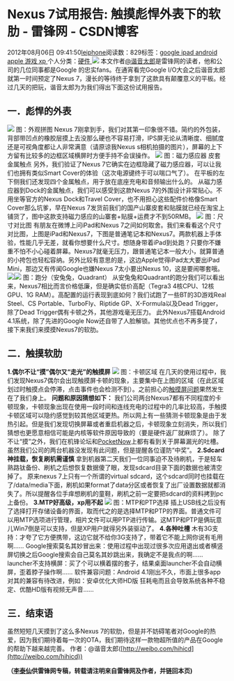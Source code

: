 
# Nexus 7试用报告: 触摸彪悍外表下的软肋 - 雷锋网 - CSDN博客


2012年08月06日 09:41:50[leiphone](https://me.csdn.net/leiphone)阅读数：829标签：[google																](https://so.csdn.net/so/search/s.do?q=google&t=blog)[ipad																](https://so.csdn.net/so/search/s.do?q=ipad&t=blog)[android																](https://so.csdn.net/so/search/s.do?q=android&t=blog)[apple																](https://so.csdn.net/so/search/s.do?q=apple&t=blog)[游戏																](https://so.csdn.net/so/search/s.do?q=游戏&t=blog)[xp																](https://so.csdn.net/so/search/s.do?q=xp&t=blog)[
							](https://so.csdn.net/so/search/s.do?q=游戏&t=blog)[
																					](https://so.csdn.net/so/search/s.do?q=apple&t=blog)个人分类：[硬件																](https://blog.csdn.net/leiphone/article/category/877730)
[
																								](https://so.csdn.net/so/search/s.do?q=apple&t=blog)
[
				](https://so.csdn.net/so/search/s.do?q=android&t=blog)
[
			](https://so.csdn.net/so/search/s.do?q=android&t=blog)
[
		](https://so.csdn.net/so/search/s.do?q=ipad&t=blog)
[
	](https://so.csdn.net/so/search/s.do?q=google&t=blog)
![](http://www.leiphone.com/wp-content/uploads/2012/08/0803-danice-tablets-replace-smartphone.jpeg)
本文作者[@谐音太郎](http://weibo.com/hihicd)是雷锋网的读者，他和公司的几位同事都是Google
 的忠实fans。在通宵看完Google I/O大会之后谐音太郎就第一时间预定了Nexus 7，漫长的等待终于拿到了这款具有颠覆意义的平板。经过几天的把玩，谐音太郎为为我们得出下面这份试用报告。

## 一．彪悍的外表
![](http://www.leiphone.com/wp-content/uploads/2012/08/file0001.jpeg)
图：外观拼图
Nexus 7刚拿到手，我们对其第一印象很不错。简约的外包装，背部带凹点的橡胶层摸上去没那么硬也不容易打滑，IPS屏无论从清晰度、细腻度还是可视角度都让人非常满意（请原谅我Nexus s相机拍摄的图片），屏幕的上下方留有比较多的边框区域横屏时方便手持不会误操作。
![](http://www.leiphone.com/wp-content/uploads/2012/08/file0002.jpeg)
图：磁力感应器 皮套 金属触点
另外，我们验证了Nexus 7它确实在边框隐藏了磁力感应器，可以让我们也拥有类似Smart Cover的体验（这次电源键终于可以喘口气了）。
在平板的左下侧我们还发现四个金属触点，用于放在底座充电和音频输出什么的。
从磁力感应器到Dock的金属触点，我们可以感受到这款Nexus 7的外围设计非常贴心。不用坐等官方的Nexus Dock和Travel Cover，也不用担心这些配件价格像Smart Cover那么坑爹，早在Nexus 7发货前我们的国产山寨皮套和贴膜就已经在淘宝上铺货了，图中这款支持磁力感应的山寨套+贴膜+运费才不到50RMB。
![](http://www.leiphone.com/wp-content/uploads/2012/08/file0003.jpeg)
图：尺寸对比图
有朋友在微博上问iPad和Nexus 7之间如何取舍。我们来看看这个尺寸对比图，上图是iPad和Nexus7，下图是普通笔记本和Nexus7。两款机器上手体验，性能几乎无差，就看你想要什么尺寸。想随身带着iPad到处跑？只要你不嫌重不怕不小心碰着屏幕。Nexus7就毫无压力，跟普通笔记本一般大小，就算普通的小挎包也轻松容纳。另外比较有意思的是，这边Apple觉得iPad太大要出iPad Mini，那边又有传闻Google也嫌Nexus 7太小要出Nexus 10，这是要闹哪套哦。
![](http://www.leiphone.com/wp-content/uploads/2012/08/file0004.png)![](http://www.leiphone.com/wp-content/uploads/2012/08/file0005-1.png)
图：跑分（安兔兔，Quadrant）
从安兔兔和Quadrant的跑分我们可以看出来，Nexus7相比而言价格低廉，但是确实低价高配（Tegra3 4核CPU、12核GPU、1G RAM）。高配置的运行表现到底如何？我们试跑了一些BT的3D游戏Real Steel、CS Portable、TurboFly、Riptide GP、X-Formula以及Dead Trigger，除了Dead Trigger偶有卡顿之外，其他游戏毫无压力。
此外Nexus7搭载Android 4.1系统，除了先进的Google Now还自带了人脸解锁。其他优点也不再多提了，接下来我们来摸摸Nexus7的软肋。

## 二．触摸软肋
**1.偶尔不让“摸”偶尔又“走光”的触摸屏**
![](http://www.leiphone.com/wp-content/uploads/2012/08/file0006.png)
图：卡顿区域
在几天的使用过程中，我们发现Nexus7偶尔会出现触摸屏卡顿的现象，主要集中在上图的区域（在此区域划过时触摸点会停滞，点击事件也会检测不到）。之前担心的[触摸屏问题](http://www.leiphone.com/12721-keats-nexus-7-touchscreen-defect.html)果然发生在了我们身上。
**问题和原因猜想如下：**
我们公司两台Nexus7都有不同程度的卡顿现象，卡顿现象出现在使用一段时间和连线充电的过程中的几率比较高，手触摸卡顿区域可以隐约感觉到较其他区域更热。所以网上有一些猜测卡顿现象是由于发热引起。但是我们发现切换屏幕或者重启机器之后，卡顿现象立刻消失，所以我们猜想也更愿意相信可能是内核等软件原因导致的（要是硬件返厂就麻烦了）。
除了不让“摸”之外，我们在机锋论坛和[PocketNow](http://pocketnow.com/2012/07/19/some-nexus-7-tablets-reportedly-plagued-by-backlight-bleeding-issues/)上都有看到关于屏幕漏光的吐槽。虽然我们公司的两台机器没发现有此问题，但是提醒各位谨防“中奖”。
**2.Sdcard神挂载，恢复刷机需谨慎**
拿到机器第二天我们一位同事迫不及待刷机，于是轻车熟路钛备份、刷机之后想恢复数据傻了眼，发现sdcard目录下面的数据也被清空掉了。
原来nexus 7上只有一个所谓的virtual sdcard，这个sdcard同时也挂载在了/data/media下面，刷机如果format了data分区或者恢复了出厂设置数据就都消失了。所以提醒各位手痒想刷机的童鞋，刷机之前一定要把sdcard的资料拷到pc上备份。
**3.MTP好高级，xp用不起**
![](http://www.leiphone.com/wp-content/uploads/2012/08/file0008.png)
图：MTP和PTP选择
插上USB线之后没有了选择打开存储设备的界面，取而代之的是选择MTP和PTP的界面。普通文件可以用MTP选项进行管理，相片文件可以用PTP进行传输。这MTP和PTP是俩玩意儿Win7倒是可以支持，但是XP用户就得另外装驱动了。
**4.各种吐槽**
木有3G支持：才夸了它方便携带，这边它就不给你3G支持了，带着它不能上网你说有毛用啊……
Google搜索莫名其妙冒出来：使用过程中出现过很多次应用退出或者横竖屏切换之后Google搜索会自己莫名其妙跳出来，我确定不是我点的啊……
launcher不支持横屏：买了个可以横着摆的套子，结果桌面launcher不会自动横屏，歪着脖子操作啊……
软件兼容问题：Android 4.1刚出不久，市面上很多app对其的兼容有待改进，例如：安卓优化大师HD版 狂耗电而且会导致系统各种不稳定、优酷HD版有视频无声音……

## 三．结束语
虽然短短几天摸到了这么多Nexus 7的软肋，但是并不妨碍笔者对Google的热爱，因为我们期待着每一次的OTA，我们期待这样一款物超所值的产品在Google的帮助下越来越完善。
作者：@谐音太郎([http://weibo.com/hihicd](http://weibo.com/hihicd))

**（****[李泰仙](http://www.leiphone.com/author/litaixian)****供****雷锋网****专稿，转载请注明来自雷锋网及作者，并链回本页)**

